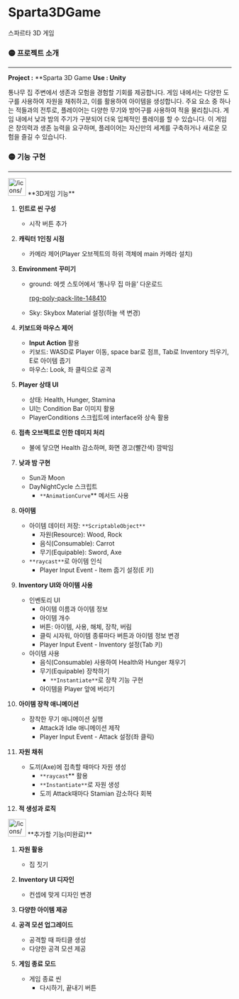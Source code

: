 # Sparta3DGame
스파르타 3D 게임

### 🟡 프로젝트 소개

---

**Project :**  **Sparta 3D Game
**Use : Unity**

<aside>
 통나무 집 주변에서 생존과 모험을 경험할 기회를 제공합니다. 게임 내에서는 다양한 도구를 사용하여 자원을 채취하고, 이를 활용하여 아이템을 생성합니다. 주요 요소 중 하나는 적들과의 전투로, 플레이어는 다양한 무기와 방어구를 사용하여 적을 물리칩니다. 게임 내에서 낮과 밤의 주기가 구분되어 더욱 입체적인 플레이를 할 수 있습니다. 이 게임은 창의력과 생존 능력을 요구하며, 플레이어는 자신만의 세계를 구축하거나 새로운 모험을 즐길 수 있습니다.

</aside>

### 🟡 기능 구현

---

<aside>
<img src="/icons/star_yellow.svg" alt="/icons/star_yellow.svg" width="40px" /> **3D게임 기능**

1. **인트로 씬 구성**
    - 시작 버튼 추가

1. **캐릭터 1인칭 시점**
    - 카메라 제어(Player 오브젝트의 하위 객체에 main 카메라 설치)

1. **Environment 꾸미기**
    - ground: 에셋 스토어에서 ‘통나무 집 마을’ 다운로드
        
        [rpg-poly-pack-lite-148410](https://assetstore.unity.com/packages/3d/environments/landscapes/rpg-poly-pack-lite-148410)
        
    - Sky: Skybox Material 설정(하늘 색 변경)

1. **키보드와 마우스 제어**
    - **Input Action** 활용
    - 키보드: WASD로 Player 이동, space bar로 점프, Tab로 Inventory 띄우기, E로 아이템 줍기
    - 마우스: Look, 좌 클릭으로 공격

1. **Player 상태 UI**
    - 상태: Health, Hunger, Stamina
    - UI는 Condition Bar 이미지 활용
    - PlayerConditions 스크립트에 interface와 상속 활용

1. **접촉 오브젝트로 인한 데미지 처리**
    - 불에 닿으면 Health 감소하며, 화면 경고(빨간색) 깜박임

1. **낮과 밤 구현**
    - Sun과 Moon
    - DayNightCycle 스크립트
        - `**AnimationCurve`** 메서드 사용

1. **아이템** 
    - 아이템 데이터 저장: `**ScriptableObject**`
        - 자원(Resource): Wood, Rock
        - 음식(Consumable): Carrot
        - 무기(Equipable): Sword, Axe
    - `**raycast**`로 아이템 인식
        - Player Input Event - Item 줍기 설정(E 키)

1. **Inventory UI와 아이템 사용**
    - 인벤토리 UI
        - 아이템 이름과 아이템 정보
        - 아이템 개수
        - 버튼: 아이템, 사용, 해체, 장착, 버림
        - 클릭 시자워, 아이템 종류마다 버튼과 아이템 정보 변경
        - Player Input Event - Inventory 설정(Tab 키)
    - 아이템 사용
        - 음식(Consumable) 사용하여 Health와 Hunger 채우기
        - 무기(Equipable) 장착하기
            - `**Instantiate**`로 장착 기능 구현
        - 아이템을 Player 앞에 버리기

1. **아이템 장착 애니메이션** 
    - 장착한 무기 애니메이션 실행
        - Attack과 Idle 애니메이션 제작
        - Player Input Event - Attack 설정(좌 클릭)

1. **자원 채취**
    - 도끼(Axe)에 접촉할 때마다 자원 생성
        - `**raycast`**  활용
        - `**Instantiate**`로 자원 생성
        - 도끼 Attack때마다 Stamian 감소하다 회복

1. **적 생성과 로직**
</aside>

<aside>
<img src="/icons/star-outline_yellow.svg" alt="/icons/star-outline_yellow.svg" width="40px" /> **추가할 기능(미완료)**

1. **자원 활용**
    - 집 짓기

1. **Inventory UI 디자인**
    - 컨셉에 맞게 디자인 변경

1. **다양한 아이템 제공**

1. **공격 모션 업그레이드**
    - 공격할 때 파티클 생성
    - 다양한 공격 모션 제공

1. **게임 종료 모드**
    - 게임 종료 씬
        - 다시하기, 끝내기 버튼
</aside>
